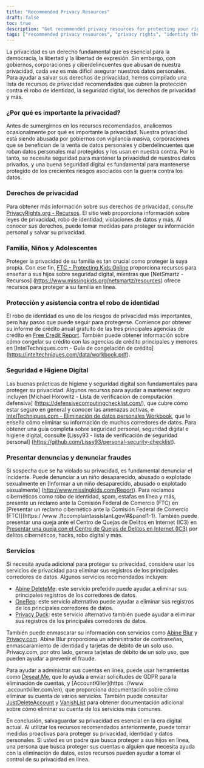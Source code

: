 ```yaml
---
title: "Recommended Privacy Resources"
draft: false
toc: true
description: "Get recommended privacy resources for protecting your rights, family, and personal information. Learn about privacy rights, identity theft protection, and digital security from experts. Stay protected from cyber criminals and mass surveillance by following our guide on recommended privacy services, masking information and account management tools. Take control of your personal data and safeguard it with SimeonOnSecurity's Recommended Privacy Resources."
tags: ["recommended privacy resources", "privacy rights", "identity theft protection", "digital security", "cyber criminals", "mass surveillance", "personal data", "SimeonOnSecurity", "family", "children", "teens", "digital security hygiene", "credit report", "credit freeze", "defensive computing checklist", "personal data removal", "file complaints", "report fraud", "privacy services", "masking information", "account management", "GDPR requests", "account deletion"]
---
```


 La privacidad es un derecho fundamental que es esencial para la democracia, la libertad y la libertad de expresión. Sin embargo, con gobiernos, corporaciones y ciberdelincuentes que abusan de nuestra privacidad, cada vez es más difícil asegurar nuestros datos personales. Para ayudar a salvar sus derechos de privacidad, hemos compilado una lista de recursos de privacidad recomendados que cubren la protección contra el robo de identidad, la seguridad digital, los derechos de privacidad y más.  ### ¿Por qué es importante la privacidad?  Antes de sumergirnos en los recursos recomendados, analicemos ocasionalmente por qué es importante la privacidad. Nuestra privacidad está siendo abusada por gobiernos con vigilancia masiva, corporaciones que se benefician de la venta de datos personales y ciberdelincuentes que roban datos personales mal protegidos y los usan en nuestra contra. Por lo tanto, se necesita seguridad para mantener la privacidad de nuestros datos privados, y una buena seguridad digital es fundamental para mantenerse protegido de los crecientes riesgos asociados con la guerra contra los datos.  ### Derechos de privacidad  Para obtener más información sobre sus derechos de privacidad, consulte [PrivacyRights.org - Recursos](https://privacyrights.org/resources). El sitio web proporciona información sobre leyes de privacidad, robo de identidad, violaciones de datos y más. Al conocer sus derechos, puede tomar medidas para proteger su información personal y salvar su privacidad.  ### Familia, Niños y Adolescentes  Proteger la privacidad de su familia es tan crucial como proteger la suya propia. Con ese fin, [FTC - Protecting Kids Online](https://www.consumer.ftc.gov/topics/protecting-kids-online) proporciona recursos para enseñar a sus hijos sobre seguridad digital, mientras que [NetSmartz - Recursos] (https://www.missingkids.org/netsmartz/resources) ofrece recursos para proteger a su familia en línea.  ### Protección y asistencia contra el robo de identidad  El robo de identidad es uno de los riesgos de privacidad más importantes, pero hay pasos que puede seguir para protegerse. Comience por obtener su informe de crédito anual gratuito de las tres principales agencias de crédito en [Free Credit Report](https://www.annualcreditreport.com/index.action). También puede obtener información sobre cómo congelar su crédito con las agencias de crédito principales y menores en [IntelTechniques.com - Guía de congelación de crédito] (https://inteltechniques.com/data/workbook.pdf).  ### Seguridad e Higiene Digital  Las buenas prácticas de higiene y seguridad digital son fundamentales para proteger su privacidad. Algunos recursos para ayudar a mantener seguro incluyen [Michael Horowitz - Lista de verificación de computación defensiva] (https://defensivecomputingchecklist.com/), que cubre cómo estar seguro en general y conocer las amenazas activas, e [IntelTechniques.com - Eliminación de datos personales Workbook](https://inteltechniques.com/data/workbook.pdf), que le enseña cómo eliminar su información de muchos corredores de datos. Para obtener una guía completa sobre seguridad personal, seguridad digital e higiene digital, consulte [Lissy93 - lista de verificación de seguridad personal] (https://github.com/Lissy93/personal-security-checklist).  ### Presentar denuncias y denunciar fraudes  Si sospecha que se ha violado su privacidad, es fundamental denunciar el incidente. Puede denunciar a un niño desaparecido, abusado o explotado sexualmente en [Informar a un niño desaparecido, abusado o explotado sexualmente] (http://www.missingkids.com/Report). Para reclamos cibernéticos como robo de identidad, spam, estafas en línea y más, presente un reclamo ante la Comisión Federal de Comercio (FTC) en [Presentar un reclamo cibernético ante la Comisión Federal de Comercio (FTC)](https:/ /www .ftccomplaintassistant.gov/#&panel1-1). También puede presentar una queja ante el Centro de Quejas de Delitos en Internet (IC3) en [Presentar una queja con el Centro de Quejas de Delitos en Internet (IC3)](https://complaint.ic3.gov/default.aspx? ) por delitos cibernéticos, hacks, robo digital y más.  ### Servicios  Si necesita ayuda adicional para proteger su privacidad, considere usar los servicios de privacidad para eliminar sus registros de los principales corredores de datos. Algunos servicios recomendados incluyen:  - [Abine DeleteMe](https://joindeleteme.com/refer?coupon=RFR-40867-7DWHR4): este servicio preferido puede ayudar a eliminar sus principales registros de los corredores de datos. - [OneRep](https://onerep.com): este servicio alternativo puede ayudar a eliminar sus registros de los principales corredores de datos. - [Privacy Duck](https://www.privacyduck.com/): este servicio alternativo también puede ayudar a eliminar sus registros de los principales corredores de datos.  También puede enmascarar su información con servicios como [Abine Blur](https://dnt.abine.com/#/ref_register/pC8ZbvQtt) y [Privacy.com](https://privacy.com/join/SU86Y). Abine Blur proporciona un administrador de contraseñas, enmascaramiento de identidad y tarjetas de débito de un solo uso. Privacy.com, por otro lado, genera tarjetas de débito de un solo uso, que pueden ayudar a prevenir el fraude.  Para ayudar a administrar sus cuentas en línea, puede usar herramientas como [Deseat.Me](https://app.deseat.me), que lo ayuda a enviar solicitudes de GDPR para la eliminación de cuentas, y [AccountKiller](https ://www .accountkiller.com/en), que proporciona documentación sobre cómo eliminar su cuenta de varios servicios. También puede consultar [JustDeleteAccount](https://www.justdeleteaccount.com/) y [VanishList](https://vanishlist.ml/) para obtener documentación adicional sobre cómo eliminar su cuenta de los servicios más comunes.  En conclusión, salvaguardar su privacidad es esencial en la era digital actual. Al utilizar los recursos recomendados anteriormente, puede tomar medidas proactivas para proteger su privacidad, identidad y datos personales. Si usted es un padre que busca proteger a sus hijos en línea, una persona que busca proteger sus cuentas o alguien que necesita ayuda con la eliminación de datos, estos recursos pueden ayudar a tomar el control de su privacidad en línea. 